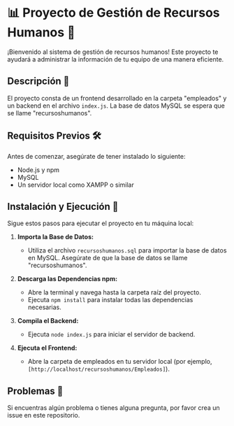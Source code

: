 # 📊 Proyecto de Gestión de Recursos Humanos 💼

¡Bienvenido al sistema de gestión de recursos humanos! Este proyecto te ayudará a administrar la información de tu equipo de una manera eficiente.

## Descripción 📝

El proyecto consta de un frontend desarrollado en la carpeta "empleados" y un backend en el archivo `index.js`. La base de datos MySQL se espera que se llame "recursoshumanos".

## Requisitos Previos 🛠️

Antes de comenzar, asegúrate de tener instalado lo siguiente:

- Node.js y npm
- MySQL
- Un servidor local como XAMPP o similar

## Instalación y Ejecución 🚀

Sigue estos pasos para ejecutar el proyecto en tu máquina local:

1. **Importa la Base de Datos:**
    - Utiliza el archivo `recursoshumanos.sql` para importar la base de datos en MySQL. Asegúrate de que la base de datos se llame "recursoshumanos".

2. **Descarga las Dependencias npm:**
    - Abre la terminal y navega hasta la carpeta raíz del proyecto.
    - Ejecuta `npm install` para instalar todas las dependencias necesarias.

3. **Compila el Backend:**
    - Ejecuta `node index.js` para iniciar el servidor de backend.

4. **Ejecuta el Frontend:**
    - Abre la carpeta de empleados en tu servidor local (por ejemplo, `[http://localhost/recursoshumanos/Empleados]`).

## Problemas 🛑

Si encuentras algún problema o tienes alguna pregunta, por favor crea un issue en este repositorio.
